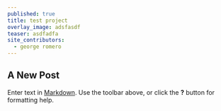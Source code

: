 ```yaml
---
published: true
title: test project
overlay_image: adsfasdf
teaser: asdfadfa
site_contributors:
  - george romero
---
```

## A New Post

Enter text in [Markdown](http://daringfireball.net/projects/markdown/). Use the toolbar above, or click the **?** button for formatting help.
